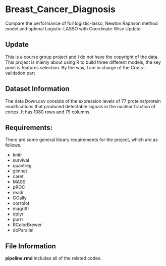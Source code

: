 # Breast_Cancer_Diagnosis
Compare the performance of full logistic-lasso, Newton Raphson method model and optimal Logistic-LASSO with Coordinate-Wise Update

## Update

This is a course group project and I do not have the copyright of the data. This project is mainly about using R to build three different models, the key point is features selection. By the way, I am in charge of the Cross-validation part

## Dataset Information

The data Down.csv consists of the expression levels of 77 proteins/protein modifications
that produced detectable signals in the nuclear fraction of cortex. It has 1080 rows and 79
columns. 

## Requirements:

There are some general library requirements for the project, which are as follows.
- knitr
- survival
- quantreg
- glmnet
- caret
- MASS
- pROC
- readr
- GGally
- corrplot
- magrittr
- dplyr
- purrr
- RColorBrewer
- doParallel

## File Information

__pipeline.rmd__ includes all of the related codes.










